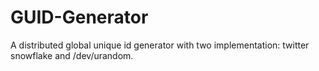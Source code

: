 # GUID-Generator
A distributed global unique id generator with two implementation: twitter snowflake and /dev/urandom.
